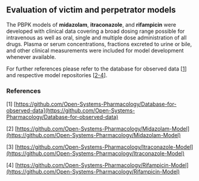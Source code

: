 ## Evaluation of victim and perpetrator models

The PBPK models of **midazolam**, **itraconazole**, and **rifampicin** were developed with clinical data covering a broad dosing range possible for intravenous as well as oral, single and multiple dose administration of all drugs. Plasma or serum concentrations, fractions excreted to urine or bile, and other clinical measurements were included for model development whenever available. 

For further references please refer to the database for observed data [[1](#reference)] and respective model repositories [[2-4](#reference)].



### References

[1] [https://github.com/Open-Systems-Pharmacology/Database-for-observed-data](https://github.com/Open-Systems-Pharmacology/Database-for-observed-data)

[2] [https://github.com/Open-Systems-Pharmacology/Midazolam-Model](https://github.com/Open-Systems-Pharmacology/Midazolam-Model)

[3] [https://github.com/Open-Systems-Pharmacology/Itraconazole-Model](https://github.com/Open-Systems-Pharmacology/Itraconazole-Model)

[4] [https://github.com/Open-Systems-Pharmacology/Rifampicin-Model](https://github.com/Open-Systems-Pharmacology/Rifampicin-Model)





